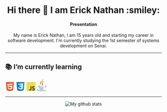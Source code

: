 <h1 align="center">Hi there 👋 I am Erick Nathan :smiley:</h1>

<h4 align="center">Presentation</h4>

<p align="center">
My name is Erick Nathan, I am 15 years old and starting my career in software development. I'm currently studying the 1st semester of systems development on Senai.
</p>

---

## 📚 I’m currently learning
<img src = 'https://github.com/gustavoddainezi/gustavoddainezi/blob/master/image/html5.svg' width='30'/> <img src = 'https://github.com/gustavoddainezi/gustavoddainezi/blob/master/image/css3.svg' width='30'/> <img src = 'https://github.com/gustavoddainezi/gustavoddainezi/blob/master/image/javascript.svg' width='30'/> <img src = 'https://github.com/gustavoddainezi/gustavoddainezi/blob/master/image/java.png' width='30'/> 

---

<div align="center">

![My github stats](https://github-readme-stats.vercel.app/api?username=ErickNathan&show_icons=true&theme=light)

<!-- [![Top Langs](https://github-readme-stats.vercel.app/api/top-langs/?username=ErickNathan&theme=dark)](https://github.com/ErickNathan/github-readme-stats) -->

   </div>
